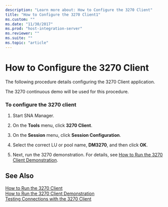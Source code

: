 ```yaml
---
description: "Learn more about: How to Configure the 3270 Client"
title: "How to Configure the 3270 Client1"
ms.custom: ""
ms.date: "11/30/2017"
ms.prod: "host-integration-server"
ms.reviewer: ""
ms.suite: ""
ms.topic: "article"
---
```

# How to Configure the 3270 Client
The following procedure details configuring the 3270 Client application.  
  
 The 3270 continuous demo will be used for this procedure.  
  
### To configure the 3270 client  
  
1.  Start SNA Manager.  
  
2.  On the **Tools** menu, click **3270 Client**.  
  
3.  On the **Session** menu, click **Session Configuration**.  
  
4.  Select the correct LU or pool name, **DM3270**, and then click **OK**.  
  
5.  Next, run the 3270 demonstration. For details, see [How to Run the 3270 Client Demonstration](../core/how-to-run-the-3270-client-demonstration1.md).  
  
## See Also  
 [How to Run the 3270 Client](../core/how-to-run-the-3270-client2.md)   
 [How to Run the 3270 Client Demonstration](../core/how-to-run-the-3270-client-demonstration1.md)   
 [Testing Connections with the 3270 Client](../core/testing-connections-with-the-3270-client2.md)
